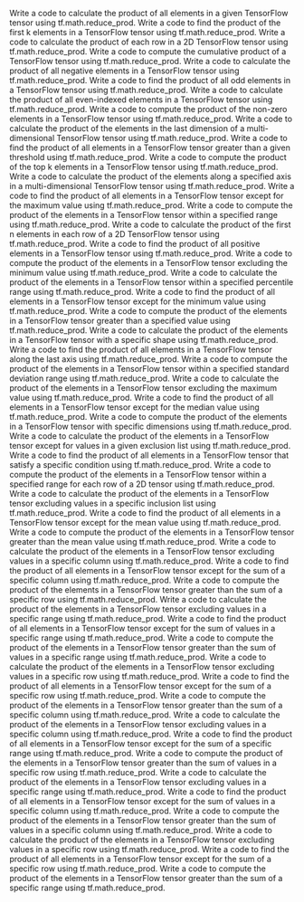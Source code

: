 Write a code to calculate the product of all elements in a given TensorFlow tensor using tf.math.reduce_prod.
Write a code to find the product of the first k elements in a TensorFlow tensor using tf.math.reduce_prod.
Write a code to calculate the product of each row in a 2D TensorFlow tensor using tf.math.reduce_prod.
Write a code to compute the cumulative product of a TensorFlow tensor using tf.math.reduce_prod.
Write a code to calculate the product of all negative elements in a TensorFlow tensor using tf.math.reduce_prod.
Write a code to find the product of all odd elements in a TensorFlow tensor using tf.math.reduce_prod.
Write a code to calculate the product of all even-indexed elements in a TensorFlow tensor using tf.math.reduce_prod.
Write a code to compute the product of the non-zero elements in a TensorFlow tensor using tf.math.reduce_prod.
Write a code to calculate the product of the elements in the last dimension of a multi-dimensional TensorFlow tensor using tf.math.reduce_prod.
Write a code to find the product of all elements in a TensorFlow tensor greater than a given threshold using tf.math.reduce_prod.
Write a code to compute the product of the top k elements in a TensorFlow tensor using tf.math.reduce_prod.
Write a code to calculate the product of the elements along a specified axis in a multi-dimensional TensorFlow tensor using tf.math.reduce_prod.
Write a code to find the product of all elements in a TensorFlow tensor except for the maximum value using tf.math.reduce_prod.
Write a code to compute the product of the elements in a TensorFlow tensor within a specified range using tf.math.reduce_prod.
Write a code to calculate the product of the first n elements in each row of a 2D TensorFlow tensor using tf.math.reduce_prod.
Write a code to find the product of all positive elements in a TensorFlow tensor using tf.math.reduce_prod.
Write a code to compute the product of the elements in a TensorFlow tensor excluding the minimum value using tf.math.reduce_prod.
Write a code to calculate the product of the elements in a TensorFlow tensor within a specified percentile range using tf.math.reduce_prod.
Write a code to find the product of all elements in a TensorFlow tensor except for the minimum value using tf.math.reduce_prod.
Write a code to compute the product of the elements in a TensorFlow tensor greater than a specified value using tf.math.reduce_prod.
Write a code to calculate the product of the elements in a TensorFlow tensor with a specific shape using tf.math.reduce_prod.
Write a code to find the product of all elements in a TensorFlow tensor along the last axis using tf.math.reduce_prod.
Write a code to compute the product of the elements in a TensorFlow tensor within a specified standard deviation range using tf.math.reduce_prod.
Write a code to calculate the product of the elements in a TensorFlow tensor excluding the maximum value using tf.math.reduce_prod.
Write a code to find the product of all elements in a TensorFlow tensor except for the median value using tf.math.reduce_prod.
Write a code to compute the product of the elements in a TensorFlow tensor with specific dimensions using tf.math.reduce_prod.
Write a code to calculate the product of the elements in a TensorFlow tensor except for values in a given exclusion list using tf.math.reduce_prod.
Write a code to find the product of all elements in a TensorFlow tensor that satisfy a specific condition using tf.math.reduce_prod.
Write a code to compute the product of the elements in a TensorFlow tensor within a specified range for each row of a 2D tensor using tf.math.reduce_prod.
Write a code to calculate the product of the elements in a TensorFlow tensor excluding values in a specific inclusion list using tf.math.reduce_prod.
Write a code to find the product of all elements in a TensorFlow tensor except for the mean value using tf.math.reduce_prod.
Write a code to compute the product of the elements in a TensorFlow tensor greater than the mean value using tf.math.reduce_prod.
Write a code to calculate the product of the elements in a TensorFlow tensor excluding values in a specific column using tf.math.reduce_prod.
Write a code to find the product of all elements in a TensorFlow tensor except for the sum of a specific column using tf.math.reduce_prod.
Write a code to compute the product of the elements in a TensorFlow tensor greater than the sum of a specific row using tf.math.reduce_prod.
Write a code to calculate the product of the elements in a TensorFlow tensor excluding values in a specific range using tf.math.reduce_prod.
Write a code to find the product of all elements in a TensorFlow tensor except for the sum of values in a specific range using tf.math.reduce_prod.
Write a code to compute the product of the elements in a TensorFlow tensor greater than the sum of values in a specific range using tf.math.reduce_prod.
Write a code to calculate the product of the elements in a TensorFlow tensor excluding values in a specific row using tf.math.reduce_prod.
Write a code to find the product of all elements in a TensorFlow tensor except for the sum of a specific row using tf.math.reduce_prod.
Write a code to compute the product of the elements in a TensorFlow tensor greater than the sum of a specific column using tf.math.reduce_prod.
Write a code to calculate the product of the elements in a TensorFlow tensor excluding values in a specific column using tf.math.reduce_prod.
Write a code to find the product of all elements in a TensorFlow tensor except for the sum of a specific range using tf.math.reduce_prod.
Write a code to compute the product of the elements in a TensorFlow tensor greater than the sum of values in a specific row using tf.math.reduce_prod.
Write a code to calculate the product of the elements in a TensorFlow tensor excluding values in a specific range using tf.math.reduce_prod.
Write a code to find the product of all elements in a TensorFlow tensor except for the sum of values in a specific column using tf.math.reduce_prod.
Write a code to compute the product of the elements in a TensorFlow tensor greater than the sum of values in a specific column using tf.math.reduce_prod.
Write a code to calculate the product of the elements in a TensorFlow tensor excluding values in a specific row using tf.math.reduce_prod.
Write a code to find the product of all elements in a TensorFlow tensor except for the sum of a specific row using tf.math.reduce_prod.
Write a code to compute the product of the elements in a TensorFlow tensor greater than the sum of a specific range using tf.math.reduce_prod.